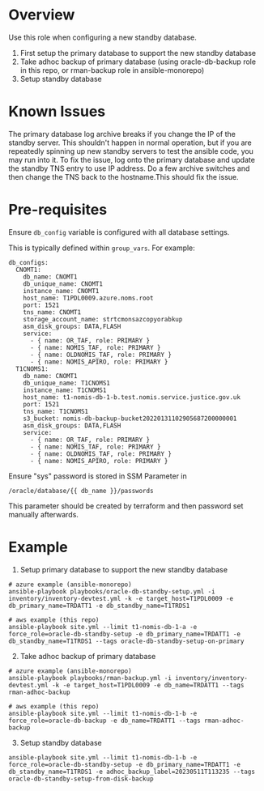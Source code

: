 # Overview

Use this role when configuring a new standby database.

1. First setup the primary database to support the new standby database 
2. Take adhoc backup of primary database (using oracle-db-backup role in this repo, or rman-backup role in ansible-monorepo)
3. Setup standby database

# Known Issues

The primary database log archive breaks if you change the IP of the standby
server. This shouldn't happen in normal operation, but if you are repeatedly
spinning up new standby servers to test the ansible code, you may run into
it.  To fix the issue, log onto the primary database and update the standby
TNS entry to use IP address. Do a few archive switches and then change the
TNS back to the hostname.This should fix the issue.

# Pre-requisites

Ensure `db_config` variable is configured with all database settings.

This is typically defined within `group_vars`.  For example:

```
db_configs:
  CNOMT1:
    db_name: CNOMT1
    db_unique_name: CNOMT1
    instance_name: CNOMT1
    host_name: T1PDL0009.azure.noms.root
    port: 1521
    tns_name: CNOMT1
    storage_account_name: strtcmonsazcopyorabkup
    asm_disk_groups: DATA,FLASH
    service:
      - { name: OR_TAF, role: PRIMARY }
      - { name: NOMIS_TAF, role: PRIMARY }
      - { name: OLDNOMIS_TAF, role: PRIMARY }
      - { name: NOMIS_APIRO, role: PRIMARY }
  T1CNOMS1:
    db_name: CNOMT1
    db_unique_name: T1CNOMS1
    instance_name: T1CNOMS1
    host_name: t1-nomis-db-1-b.test.nomis.service.justice.gov.uk
    port: 1521
    tns_name: T1CNOMS1
    s3_bucket: nomis-db-backup-bucket20220131102905687200000001
    asm_disk_groups: DATA,FLASH
    service:
      - { name: OR_TAF, role: PRIMARY }
      - { name: NOMIS_TAF, role: PRIMARY }
      - { name: OLDNOMIS_TAF, role: PRIMARY }
      - { name: NOMIS_APIRO, role: PRIMARY }
```

Ensure "sys" password is stored in SSM Parameter in

```
/oracle/database/{{ db_name }}/passwords
```

This parameter should be created by terraform and then password set manually afterwards.


# Example

1. Setup primary database to support the new standby database

```
# azure example (ansible-monorepo)
ansible-playbook playbooks/oracle-db-standby-setup.yml -i inventory/inventory-devtest.yml -k -e target_host=T1PDL0009 -e db_primary_name=TRDATT1 -e db_standby_name=T1TRDS1

# aws example (this repo)
ansible-playbook site.yml --limit t1-nomis-db-1-a -e force_role=oracle-db-standby-setup -e db_primary_name=TRDATT1 -e db_standby_name=T1TRDS1 --tags oracle-db-standby-setup-on-primary
```

2. Take adhoc backup of primary database

```
# azure example (ansible-monorepo)
ansible-playbook playbooks/rman-backup.yml -i inventory/inventory-devtest.yml -k -e target_host=T1PDL0009 -e db_name=TRDATT1 --tags rman-adhoc-backup

# aws example (this repo)
ansible-playbook site.yml --limit t1-nomis-db-1-b -e force_role=oracle-db-backup -e db_name=TRDATT1 --tags rman-adhoc-backup
```

3. Setup standby database

```
ansible-playbook site.yml --limit t1-nomis-db-1-b -e force_role=oracle-db-standby-setup -e db_primary_name=TRDATT1 -e db_standby_name=T1TRDS1 -e adhoc_backup_label=20230511T113235 --tags oracle-db-standby-setup-from-disk-backup
```
